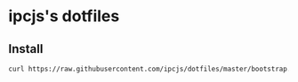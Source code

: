 # ipcjs's dotfiles

## Install

```sh
curl https://raw.githubusercontent.com/ipcjs/dotfiles/master/bootstrap.sh | bash
```